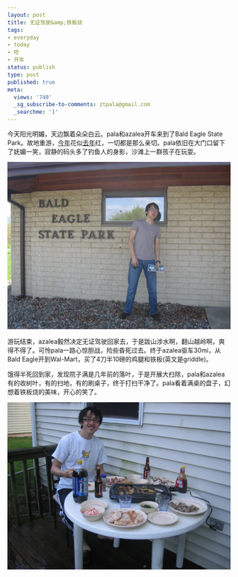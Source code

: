 ```yaml
---
layout: post
title: 无证驾驶&amp;铁板烧
tags:
- everyday
- today
- 吃
- 开车
status: publish
type: post
published: true
meta:
  views: '740'
  _sg_subscribe-to-comments: ztpala@gmail.com
  _searchme: '1'
---
```

今天阳光明媚，天边飘着朵朵白云。pala和azalea开车来到了Bald Eagle State Park。故地重游，<a href="http://picasaweb.google.com/MaZhaorong/BaldEagleStatePark" target="_blank">今年</a>花似<a href="http://picasaweb.google.com/ztpala/BaldEagle" target="_blank">去年</a>红，一切都是那么亲切。pala依旧在大门口留下了妩媚一笑，寂静的码头多了钓鱼人的身影，沙滩上一群孩子在玩耍。

![](/images/2010/07/img_0908.jpg)

游玩结束，azalea毅然决定无证驾驶回家去，于是跋山涉水啊，翻山越岭啊，爽得不得了。可怜pala一路心惊胆战，险些昏死过去。终于azalea驱车30mi，从Bald Eagle开到Wal-Mart，买了4刀半10磅的鸡腿和铁板(英文是griddle)。

饿得半死回到家，发现院子满是几年前的落叶，于是开展大扫除，pala和azalea有的收树叶，有的扫地，有的刷桌子，终于打扫干净了。pala看着满桌的盘子，幻想着铁板烧的美味，开心的笑了。

![](/images/2010/07/img_0927.jpg)

